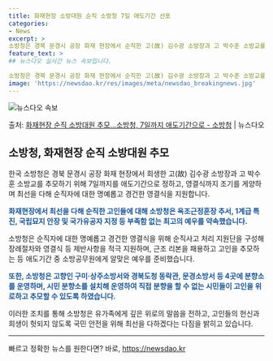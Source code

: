 ```yaml
---
title: 화재현장 소방대원 순직 소방청 7일 애도기간 선포
categories:
- News
excerpt: >
소방청은 경북 문경시 공장 화재 현장에서 순직한 고(故) 김수광 소방장과 고 박수훈 소방교를 추모하기 위해 …
feature_text: >
## 뉴스다오 실시간 뉴스 속보입니다.

소방청은 경북 문경시 공장 화재 현장에서 순직한 고(故) 김수광 소방장과 고 박수훈 소방교를 추모하기 위해 …
image: 'https://newsdao.kr/res/images/meta/newsdao_breakingnews.jpg'
---
```


![뉴스다오 속보](https://newsdao.kr/res/images/meta/newsdao_breakingnews.jpg)

<p>출처: <a href="https://newsdao.kr/3104" rel="dofollow">화재현장 순직 소방대원 추모…소방청, 7일까지 애도기간으로 - 소방청</a> | 뉴스다오</p>

<h2 data-ke-size="size26">소방청, 화재현장 순직 소방대원 추모</h2>

<p data-ke-size="size16">한국 소방청은 경북 문경시 공장 화재 현장에서 희생한 고(故) 김수광 소방장과 고 박수훈 소방교를 추모하기 위해 7일까지를 애도기간으로 정하고, 영결식까지 조기를 게양하며 최선을 다해 순직자에 대한 명예롭고 경건한 영결식을 지원합니다.</p>

<p data-ke-size="size16"><b><span style="color: #1a5490;">화재현장에서 최선을 다해 순직한 고인들에 대해 소방청은 옥조근정훈장 추서, 1계급 특진, 국립묘지 안장 및 국가유공자 지정 등 부족함 없는 최고의 예우를 약속했습니다.</span></b></p>

<p data-ke-size="size16">소방청은 순직자에 대한 명예롭고 경건한 영결식을 위해 순직사고 처리 지원단을 구성해 장례절차와 영결식 등 제반사항을 적극 지원하며, 근조 리본을 패용하고 고인을 추모하는 등 애도기간 중 소방공무원에게 알맞은 예우를 준비했습니다.</p>

<p data-ke-size="size16"><b><span style="color: #1a5490;">또한, 소방청은 고향인 구미·상주소방서와 경북도청 동락관, 문경소방서 등 4곳에 분향소를 운영하며, 시민 분향소를 설치해 운영하여 직접 분향을 할 수 없는 시민들이 고인을 위로하고 추모할 수 있도록 하였습니다.</span></b></p>

<p data-ke-size="size16">이러한 조치를 통해 소방청은 유가족에게 깊은 위로의 말씀을 전하고, 고인들의 헌신과 희생이 헛되지 않도록 국민 안전을 위해 최선을 다하겠다는 다짐을 밝히고 있습니다.</p>

<hr> 

빠르고 정확한 뉴스를 원한다면? 바로, <a href="https://newsdao.kr" rel="dofollow">https://newsdao.kr</a>


    
